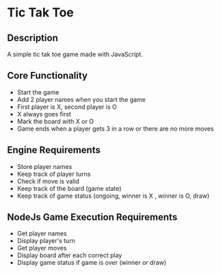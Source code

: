 # Tic Tak Toe

## Description

A simple tic tak toe game made with JavaScript.

## Core Functionality

- Start the game
- Add 2 player names when you start the game
- First player is X, second player is O
- X always goes first
- Mark the board with X or O
- Game ends when a player gets 3 in a row or there are no more moves

## Engine Requirements

- Store player names
- Keep track of player turns
- Check if move is valid
- Keep track of the board (game state)
- Keep track of game status (ongoing, winner is X , winner is O, draw)

## NodeJs Game Execution Requirements

- Get player names
- Display player's turn
- Get player moves
- Display board after each correct play
- Display game status if game is over (winner or draw)
